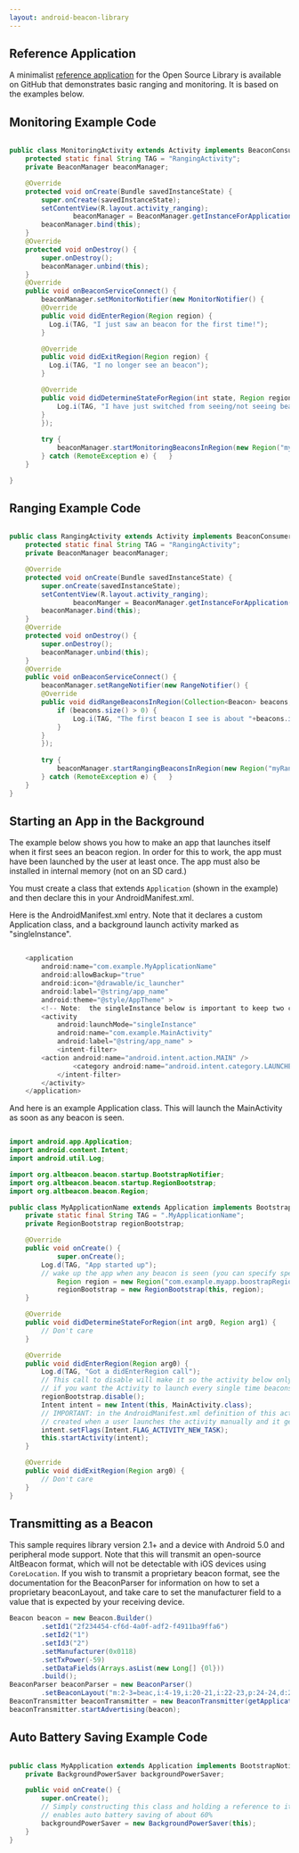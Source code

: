 ```yaml
---
layout: android-beacon-library
---
```


## Reference Application

A minimalist [reference application](https://github.com/AltBeacon/android-beacon-library-reference) for the Open Source Library is available on GitHub that demonstrates basic ranging and monitoring.  It is based on the examples below.

## Monitoring Example Code

```java

public class MonitoringActivity extends Activity implements BeaconConsumer {
	protected static final String TAG = "RangingActivity";
	private BeaconManager beaconManager;

	@Override
	protected void onCreate(Bundle savedInstanceState) {
		super.onCreate(savedInstanceState);
		setContentView(R.layout.activity_ranging);
                beaconManager = BeaconManager.getInstanceForApplication(this);
		beaconManager.bind(this);
	}
	@Override 
	protected void onDestroy() {
		super.onDestroy();
		beaconManager.unbind(this);
	}
	@Override
	public void onBeaconServiceConnect() {
		beaconManager.setMonitorNotifier(new MonitorNotifier() {
      	@Override
      	public void didEnterRegion(Region region) {
  	  	  Log.i(TAG, "I just saw an beacon for the first time!");		
      	}

      	@Override
      	public void didExitRegion(Region region) {
          Log.i(TAG, "I no longer see an beacon");
      	}

      	@Override
      	public void didDetermineStateForRegion(int state, Region region) {
      		Log.i(TAG, "I have just switched from seeing/not seeing beacons: "+state);		
      	}
		});
		
		try {
			beaconManager.startMonitoringBeaconsInRegion(new Region("myMonitoringUniqueId", null, null, null));
		} catch (RemoteException e) {	}
	}

}

```


## Ranging Example Code

```java

public class RangingActivity extends Activity implements BeaconConsumer {
	protected static final String TAG = "RangingActivity";
	private BeaconManager beaconManager;

	@Override
	protected void onCreate(Bundle savedInstanceState) {
		super.onCreate(savedInstanceState);
		setContentView(R.layout.activity_ranging);
                beaconManger = BeaconManager.getInstanceForApplication(this);
		beaconManager.bind(this);
	}
	@Override 
	protected void onDestroy() {
		super.onDestroy();
		beaconManager.unbind(this);
	}
	@Override
	public void onBeaconServiceConnect() {
		beaconManager.setRangeNotifier(new RangeNotifier() {
      	@Override 
      	public void didRangeBeaconsInRegion(Collection<Beacon> beacons, Region region) {
      		if (beacons.size() > 0) {
	      		Log.i(TAG, "The first beacon I see is about "+beacons.iterator().next().getDistance()+" meters away.");		
      		}
      	}
		});
		
		try {
			beaconManager.startRangingBeaconsInRegion(new Region("myRangingUniqueId", null, null, null));
		} catch (RemoteException e) {	}
	}
}

```

## Starting an App in the Background 

The example below shows you how to make an app that launches itself when it first sees an beacon region.  In order for this to work, the app must have been launched
by the user at least once.  The app must also be installed in internal memory (not on an SD card.)

You must create a class that extends `Application` (shown in the example) and then declare this in your AndroidManifest.xml.

Here is the AndroidManifest.xml entry.  Note that it declares a custom Application class, and a background launch activity marked as "singleInstance".

```java

    <application 
        android:name="com.example.MyApplicationName"
        android:allowBackup="true"
        android:icon="@drawable/ic_launcher"
        android:label="@string/app_name"
        android:theme="@style/AppTheme" >
        <!-- Note:  the singleInstance below is important to keep two copies of your activity from getting launched on automatic startup -->
        <activity
            android:launchMode="singleInstance"  
            android:name="com.example.MainActivity"
            android:label="@string/app_name" >
            <intent-filter>
		<action android:name="android.intent.action.MAIN" />
                <category android:name="android.intent.category.LAUNCHER" />
            </intent-filter>
        </activity>
    </application>
```


And here is an example Application class.  This will launch the MainActivity as soon as any beacon is seen.

```java

import android.app.Application;
import android.content.Intent;
import android.util.Log;

import org.altbeacon.beacon.startup.BootstrapNotifier;
import org.altbeacon.beacon.startup.RegionBootstrap;
import org.altbeacon.beacon.Region;

public class MyApplicationName extends Application implements BootstrapNotifier {
	private static final String TAG = ".MyApplicationName";
	private RegionBootstrap regionBootstrap;

	@Override
	public void onCreate() {
        	super.onCreate();
		Log.d(TAG, "App started up");
		// wake up the app when any beacon is seen (you can specify specific id filers in the parameters below)
        	Region region = new Region("com.example.myapp.boostrapRegion", null, null, null);
        	regionBootstrap = new RegionBootstrap(this, region);
	}

	@Override
	public void didDetermineStateForRegion(int arg0, Region arg1) {
		// Don't care
	}

	@Override
	public void didEnterRegion(Region arg0) {
		Log.d(TAG, "Got a didEnterRegion call");
		// This call to disable will make it so the activity below only gets launched the first time a beacon is seen (until the next time the app is launched)
		// if you want the Activity to launch every single time beacons come into view, remove this call.  
		regionBootstrap.disable();
		Intent intent = new Intent(this, MainActivity.class);
		// IMPORTANT: in the AndroidManifest.xml definition of this activity, you must set android:launchMode="singleInstance" or you will get two instances
		// created when a user launches the activity manually and it gets launched from here.
		intent.setFlags(Intent.FLAG_ACTIVITY_NEW_TASK);
		this.startActivity(intent);
	}

	@Override
	public void didExitRegion(Region arg0) {
		// Don't care
	}    	
}

```

## Transmitting as a Beacon 

This sample requires library version 2.1+ and a device with Android 5.0 and peripheral mode support.  Note that this will transmit
an open-source AltBeacon format, which will not be detectable with iOS devices using `CoreLocation`.   If you wish
to transmit a proprietary beacon format, see the documentation for the BeaconParser for information on how to set a proprietary
beaconLayout, and take care to set the manufacturer field to a value that is expected by your receiving device.

```java
Beacon beacon = new Beacon.Builder()
        .setId1("2f234454-cf6d-4a0f-adf2-f4911ba9ffa6")
        .setId2("1")
        .setId3("2")
        .setManufacturer(0x0118)
        .setTxPower(-59)
        .setDataFields(Arrays.asList(new Long[] {0l}))
        .build();
BeaconParser beaconParser = new BeaconParser()
        .setBeaconLayout("m:2-3=beac,i:4-19,i:20-21,i:22-23,p:24-24,d:25-25");
BeaconTransmitter beaconTransmitter = new BeaconTransmitter(getApplicationContext(), beaconParser); 
beaconTransmitter.startAdvertising(beacon);
```

## Auto Battery Saving Example Code 

```java

public class MyApplication extends Application implements BootstrapNotifier {
    private BackgroundPowerSaver backgroundPowerSaver;

    public void onCreate() {
        super.onCreate();
        // Simply constructing this class and holding a reference to it in your custom Application class
        // enables auto battery saving of about 60%
        backgroundPowerSaver = new BackgroundPowerSaver(this);
    }
}

```


